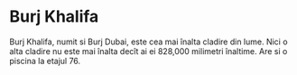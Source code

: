 # Burj Khalifa

Burj Khalifa, numit si Burj Dubai, este cea mai înalta cladire din lume. Nici o
alta cladire nu este mai înalta decît ai ei 828,000 milimetri înaltime. Are si o
piscina la etajul 76.
